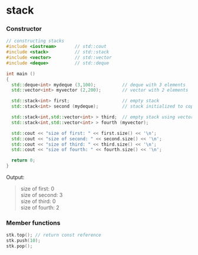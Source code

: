 # stack
### Constructor
``` C++
// constructing stacks
#include <iostream>       // std::cout
#include <stack>          // std::stack
#include <vector>         // std::vector
#include <deque>          // std::deque

int main ()
{
  std::deque<int> mydeque (3,100);          // deque with 3 elements
  std::vector<int> myvector (2,200);        // vector with 2 elements

  std::stack<int> first;                    // empty stack
  std::stack<int> second (mydeque);         // stack initialized to copy of deque

  std::stack<int,std::vector<int> > third;  // empty stack using vector
  std::stack<int,std::vector<int> > fourth (myvector);

  std::cout << "size of first: " << first.size() << '\n';
  std::cout << "size of second: " << second.size() << '\n';
  std::cout << "size of third: " << third.size() << '\n';
  std::cout << "size of fourth: " << fourth.size() << '\n';

  return 0;
}
```

Output:
> size of first: 0 <br>
> size of second: 3 <br>
> size of third: 0 <br>
> size of fourth: 2 <br>

### Member functions
``` C++
stk.top(); // return const reference
stk.push(10);
stk.pop();
```
